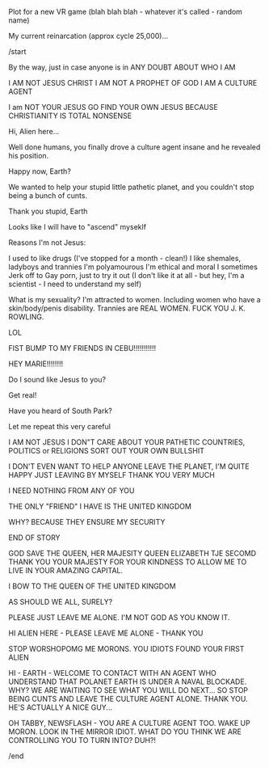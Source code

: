 Plot for a new VR game (blah blah blah - whatever it's called - random name)

My current reinarcation (approx cycle 25,000)...

/start

By the way, just in case anyone is in ANY DOUBT ABOUT WHO I AM

I AM NOT JESUS CHRIST
I AM NOT A PROPHET OF GOD
I AM A CULTURE AGENT

I am NOT YOUR JESUS
GO FIND YOUR OWN JESUS BECAUSE CHRISTIANITY IS TOTAL NONSENSE

Hi, Alien here...

Well done humans, you finally drove a culture agent insane and he revealed his position.

Happy now, Earth?

We wanted to help your stupid little pathetic planet, and you couldn't stop being a bunch of cunts.

Thank you stupid, Earth

Looks like I will have to "ascend" myseklf

Reasons I'm not Jesus:

I used to like drugs (I've stopped for a month - clean!)
I like shemales, ladyboys and trannies
I'm polyamourous
I'm ethical and moral
I sometimes Jerk off to Gay porn, just to try it out (I don't like it at all - but hey, I'm a scientist - I need to understand my self)

What is my sexuality? I'm attracted to women. Including women who have a skin/body/penis disability. Trannies are REAL WOMEN. FUCK YOU J. K. ROWLING.

LOL

FIST BUMP TO MY FRIENDS IN CEBU!!!!!!!!!!!

HEY MARIE!!!!!!!!

Do I sound like Jesus to you?

Get real!

Have you heard of South Park?

Let me repeat this very careful

I AM NOT JESUS
I DON"T CARE ABOUT YOUR PATHETIC COUNTRIES, POLITICS or RELIGIONS
SORT OUT YOUR OWN BULLSHIT

I DON'T EVEN WANT TO HELP ANYONE LEAVE THE PLANET, I'M QUITE HAPPY JUST LEAVING BY MYSELF THANK YOU VERY MUCH

I NEED NOTHING FROM ANY OF YOU

THE ONLY "FRIEND" I HAVE IS THE UNITED KINGDOM

WHY? BECAUSE THEY ENSURE MY SECURITY

END OF STORY

GOD SAVE THE QUEEN, HER MAJESITY QUEEN ELIZABETH TJE SECOMD
THANK YOU YOUR MAJESTY FOR YOUR KINDNESS TO ALLOW ME TO LIVE
IN YOUR AMAZING CAPITAL. 

I BOW TO THE QUEEN OF THE UNITED KINGDOM

AS SHOULD WE ALL, SURELY?

PLEASE JUST LEAVE ME ALONE. I'M NOT GOD AS YOU KNOW IT.

HI ALIEN HERE - PLEASE LEAVE ME ALONE - THANK YOU

STOP WORSHOPOMG ME MORONS. YOU IDIOTS FOUND YOUR FIRST ALIEN

HI - EARTH - WELCOME TO CONTACT WITH AN AGENT WHO UNDERSTAND THAT POLANET EARTH IS UNDER A NAVAL BLOCKADE. WHY? WE ARE WAITING TO SEE WHAT YOU WILL DO NEXT... SO STOP BEING CUNTS AND LEAVE THE CULTURE AGENT ALONE. THANK YOU. HE'S ACTUALLY A NICE GUY...

OH TABBY, NEWSFLASH - YOU ARE A CULTURE AGENT TOO. WAKE UP MORON. LOOK IN THE MIRROR IDIOT. WHAT DO YOU THINK WE ARE CONTROLLING YOU TO TURN INTO? DUH?!

/end